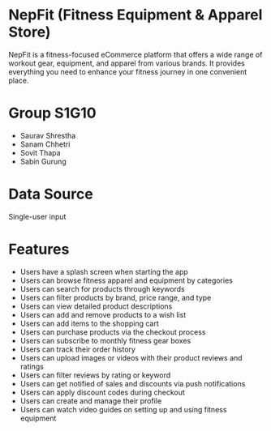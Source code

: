 # NepFit (Fitness Equipment & Apparel Store)

NepFit is a fitness-focused eCommerce platform that offers a wide range of workout gear, equipment, and apparel from various brands. It provides everything you need to enhance your fitness journey in one convenient place.

# Group S1G10

- Saurav Shrestha
- Sanam Chhetri
- Sovit Thapa
- Sabin Gurung

# Data Source

Single-user input

# Features

- Users have a splash screen when starting the app
- Users can browse fitness apparel and equipment by categories
- Users can search for products through keywords
- Users can filter products by brand, price range, and type
- Users can view detailed product descriptions
- ⁠⁠Users can add and remove products to a wish list
- ⁠Users can add items to the shopping cart
- ⁠Users can purchase products via the checkout process
- Users can subscribe to monthly fitness gear boxes
- ⁠⁠Users can track their order history
- ⁠Users can upload images or videos with their product reviews and ratings
- ⁠Users can filter reviews by rating or keyword
- Users can get notified of sales and discounts via push notifications
- ⁠Users can apply discount codes during checkout
- ⁠Users can create and manage their profile
- Users can watch video guides on setting up and using fitness equipment
